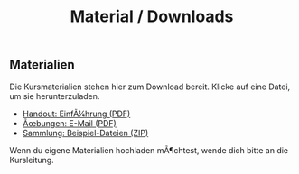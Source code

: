 ﻿---
layout: default
title: Material / Downloads
description: Materialien und Handouts zum Kurs
---

<div class=""wrap"">
  <h2>Materialien</h2>
  <p>Die Kursmaterialien stehen hier zum Download bereit. Klicke auf eine Datei, um sie herunterzuladen.</p>

  <ul class=""downloads-list"">
    <!-- Lege Dateien unter assets/downloads/ ab, z. B. assets/downloads/handout1.pdf -->
    <li><a href=""{{ '/assets/downloads/handout-einfuehrung.pdf' | relative_url }}"" download>Handout: EinfÃ¼hrung (PDF)</a></li>
    <li><a href=""{{ '/assets/downloads/uebungen-email.pdf' | relative_url }}"" download>Ãœbungen: E-Mail (PDF)</a></li>
    <li><a href=""{{ '/assets/downloads/kurzuebersicht.zip' | relative_url }}"" download>Sammlung: Beispiel-Dateien (ZIP)</a></li>
  </ul>

  <p>Wenn du eigene Materialien hochladen mÃ¶chtest, wende dich bitte an die Kursleitung.</p>
</div>

